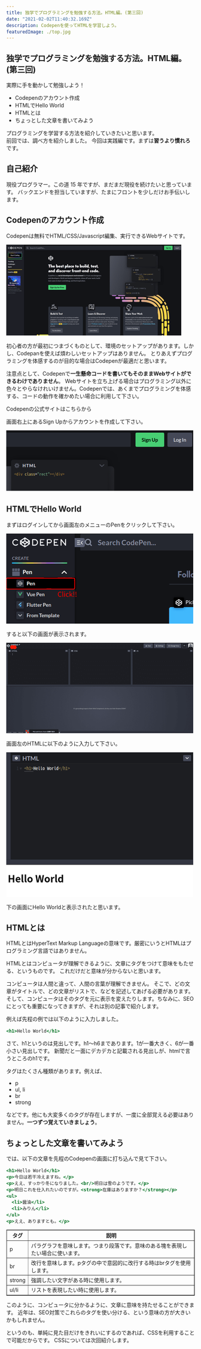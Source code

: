 ```yaml
---
title: 独学でプログラミングを勉強する方法。HTML編。(第三回)
date: "2021-02-02T11:40:32.169Z"
description: Codepenを使ってHTMLを学習しよう。
featuredImage: ./top.jpg
---
```


## 独学でプログラミングを勉強する方法。HTML編。(第三回)

<p class="mt-8 mb-8">
実際に手を動かして勉強しよう！
</p>

<div class="mt-8 mb-8">

- Codepenのアカウント作成
- HTMLでHello World
- HTMLとは
- ちょっとした文章を書いてみよう

</div>

<p class="mb-16">
プログラミングを学習する方法を紹介していきたいと思います。<br/>
<a src="https://www.yas-ito.com/blog/learning-programming-language-2/">前回</a>では、調べ方を紹介しました。
今回は実践編です。まずは<strong>習うより慣れろ</strong>です。
</p>

## 自己紹介

<p class="mt-8 mb-16">
現役プログラマー。この道 15 年ですが、まだまだ現役を続けたいと思っています。
バックエンドを担当していますが、たまにフロントを少しだけお手伝いします。
</p>

## Codepenのアカウント作成

<p class="mt-8 mb-8">
Codepenは無料でHTML/CSS/Javascript編集、実行できるWebサイトです。
</p>

![Codepen](./codepen-login.png)

<p class="mt-8 mb-8">
初心者の方が最初につまづくものとして、環境のセットアップがあります。しかし、Codepanを使えば煩わしいセットアップはありません。
とりあえずプログラミングを体感するのが目的な場合はCodepenが最適だと思います。
</p>
<p class="mt-8 mb-8">
注意点として、Codepenで<strong>一生懸命コードを書いてもそのままWebサイトができるわけでありません</strong>。
Webサイトを立ち上げる場合はプログラミング以外に色々とやらなけれいけません。Codepenでは、あくまでプログラミングを体感する、コードの動作を確かめたい場合に利用して下さい。
</p>
<p class="mb-16">
<a src="https://codepen.io/">Codepenの公式サイトはこちらから</a>
</p>
<p class="mb-8">
画面右上にあるSign Upからアカウントを作成して下さい。
</p>

![Signup](./sign-up.png)


## HTMLでHello World

<p class="mt-8 mb-8">
まずはログインしてから画面左のメニューのPenをクリックして下さい。
</p>

![Start](./start.png)

<p class="mt-8 mb-8">
すると以下の画面が表示されます。
</p>

![Code-editor](./code-editor.png)

<p class="mt-8 mb-8">
画面左のHTMLに以下のように入力して下さい。
</p>

![Hello-world](./hello-world.png)

<p class="mt-8 mb-8">
下の画面にHello Worldと表示されたと思います。
</p>

## HTMLとは

<p class="mt-8 mb-8">
HTMLとはHyperText Markup Languageの意味です。厳密にいうとHTMLはプログラミング言語ではありません。
</p>
<p class="mb-16">
HTMLとはコンピュータが理解できるように、文章にタグをつけて意味をもたせる、というものです。
これだけだと意味が分からないと思います。
</p>
<p class="mb-16">
コンピュータは人間と違って、人間の言葉が理解できません。
そこで、どの文章がタイトルで、どの文章がリストで、などを記述してあげる必要があります。そして、コンピュータはそのタグを元に表示を変えたりします。ちなみに、SEOにとっても重要になってきますが、それは別の記事で紹介します。
</p>
<p class="mb-8">
例えば先程の例では以下のように入力しました。
</p>

```html:title=index.html
<h1>Hello World</h1>
```

<p class="mt-8 mb-8">
さて、h1というのは見出しです。h1〜h6まであります。1が一番大きく、6が一番小さい見出しです。
新聞だと一面にデカデカと記載される見出しが、htmlで言うところのh1です。
</p>
<p class="mb-8">
タグはたくさん種類があります。例えば、
</p>

<div class="mt-8 mb-8">

- p
- ul, li
- br
- strong

</div>
<p class="mb-8">
などです。他にも大変多くのタグが存在しますが、一度に全部覚える必要はありません。<strong>一つずつ覚えていきましょう</strong>。
</p>

## ちょっとした文章を書いてみよう

<p class="mt-8 mb-8">
では、以下の文章を先程のCodepenの画面に打ち込んで見て下さい。
</p>

```html:title=index.html
<h1>Hello World</h1>
<p>今日は若干冷えますね。</p>
<p>ええ、すっかり冬になりました。<br/>明日は雪のようです。</p>
<p>明日これを仕入れたいのですが。<strong>在庫はありますか？</strong></p>
<ul>
  <li>醤油</li>
  <li>みりん</li>
</ul>
<p>ええ、ありますとも。</p>
```

<table border="1">
    <tr>
        <th>タグ</th>
        <th>説明</th>
    </tr>
    <tr>
        <td>p</td>
        <td>パラグラフを意味します。つまり段落です。意味のある塊を表現したい場合に使います。</td>
    </tr>
    <tr>
        <td>br</td>
        <td>改行を意味します。pタグの中で意図的に改行する時はbrタグを使用します。</td>
    </tr>
    <tr>
        <td>strong</td>
        <td>強調したい文字がある時に使用します。</td>
    </tr>
    <tr>
        <td>ul/li</td>
        <td>リストを表現したい時に使用します。</td>
    </tr>
    
</table>

<p class="mt-8 mb-8">
このように、コンピュータに分かるように、文章に意味を持たせることができます。
近年は、SEO対策でこれらのタグを使い分ける、という意味の方が大きいかもしれません。
</p>
<p class="mb-16">
というのも、単純に見た目だけをきれいにするのであれば、CSSを利用することで可能だからです。
CSSについては次回紹介します。
</p>



